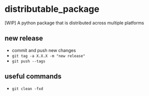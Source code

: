 # distributable_package
[WIP] A python package that is distributed across multiple platforms

## new release
- commit and push new changes
- `git tag -a X.X.X -m "new release"`
- `git push --tags`

## useful commands

- `git clean -fxd`
